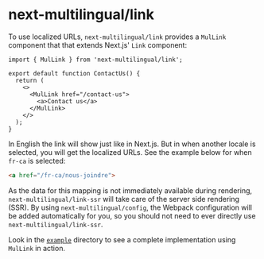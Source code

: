# next-multilingual/link

To use localized URLs, `next-multilingual/link` provides a `MulLink` component that that extends Next.js' `Link` component:

```tsx
import { MulLink } from 'next-multilingual/link';

export default function ContactUs() {
  return (
    <>
      <MulLink href="/contact-us">
        <a>Contact us</a>
      </MulLink>
    </>
  );
}
```

In English the link will show just like in Next.js. But in when another locale is selected, you will get the localized URLs. See the example below for when `fr-ca` is selected:

```html
<a href="/fr-ca/nous-joindre">
```

As the data for this mapping is not immediately available during rendering, `next-multilingual/link-ssr` will take care of the server side rendering (SSR). By using `next-multilingual/config`, the Webpack configuration will be added automatically for you, so you should not need to ever directly use `next-multilingual/link-ssr`.

Look in the [`example`](../../example) directory to see a complete implementation using `MulLink` in action.
